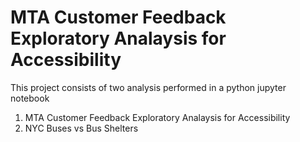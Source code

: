 # MTA Customer Feedback Exploratory Analaysis for Accessibility

This project consists of two analysis performed in a python jupyter notebook
1. MTA Customer Feedback Exploratory Analaysis for Accessibility
2. NYC Buses vs Bus Shelters
